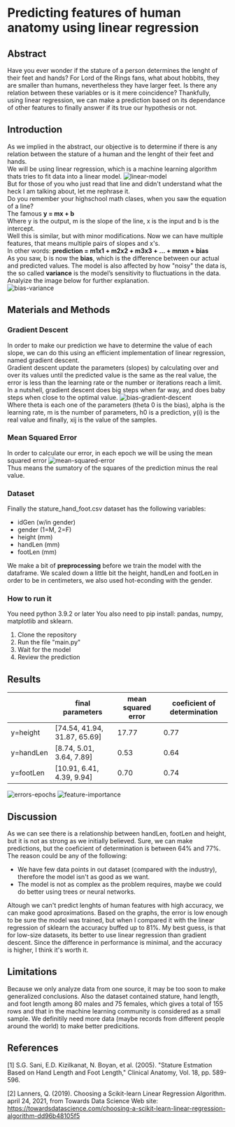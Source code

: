 # Predicting features of human anatomy using linear regression
## Abstract
Have you ever wonder if the stature of a person determines the lenght of their feet and hands? For Lord of the Rings fans, what about hobbits, they are smaller than humans, nevertheless they have larger feet. Is there any relation between these variables or is it mere coincidence? Thankfully, using linear regression, we can make a prediction based on its dependance of other features to finally answer if its true our hypothesis or not. 

## Introduction
As we implied in the abstract, our objective is to determine if there is any relation between the stature of a human and the lenght of their feet and hands.  
We will be using linear regression, which is a machine learning algorithm thats tries to fit data into a linear model. 
![linear-model](https://raw.githubusercontent.com/AlonsoOropeza/LinearRegression/main/linear-model.png)  
But for those of you who just read that line and didn't understand what the heck I am talking about, let me rephrase it.  
Do you remember your highschool math clases, when you saw the equation of a line?  
The famous **y = mx + b**  
Where y is the output, m is the slope of the line, x is the input and b is the intercept.  
Well this is similar, but with minor modifications. Now we can have multiple features, that means multiple pairs of slopes and x's.    
In other words: **prediction = m1x1 + m2x2 + m3x3 + ... + mnxn + bias**    
As you saw, b is now the **bias**, which is the difference between our actual and predicted values. The model is also affected by how "noisy" the data is, the so called **variance** is the model’s sensitivity to fluctuations in the data. Analyize the image below for further explanation.  
![bias-variance](https://raw.githubusercontent.com/AlonsoOropeza/LinearRegression/main/bias-variance.png)  

## Materials and Methods
### Gradient Descent
In order to make our prediction we have to determine the value of each slope, we can do this using an efficient implementation of linear regression, named gradient descent.  
Gradient descent update the parameters (slopes) by calculating over and over its values until the predicted value is the same as the real value, the error is less than the learning rate or the number or iterations reach a limit. In a nutshell, gradient descent does big steps when far way, and does baby steps when close to the optimal value.
![bias-gradient-descent](https://raw.githubusercontent.com/AlonsoOropeza/LinearRegression/main/gradient-descent.png)  
Where theta is each one of the parameters (theta 0 is the bias), alpha is the learning rate, m is the number of parameters, h0 is a prediction, y(i) is the real value and finally, xij is the value of the samples.   
### Mean Squared Error
In order to calculate our error, in each epoch we will be using the mean squared error
![mean-squared-error](https://raw.githubusercontent.com/AlonsoOropeza/LinearRegression/main/mean-squared-error.png)  
Thus means the sumatory of the squares of the prediction minus the real value.
### Dataset
Finally the stature_hand_foot.csv dataset has the following variables:
- idGen (w/in gender)  
- gender (1=M, 2=F)
- height (mm)  
- handLen (mm)   
- footLen (mm)
  
We make a bit of **preprocessing** before we train the model with the dataframe. We scaled down a little bit the height, handLen and footLen in order to be in centimeters, we also used hot-econding with the gender. 
### How to run it
You need python 3.9.2 or later
You also need to pip install: pandas, numpy, matplotlib and sklearn.
1. Clone the repository
2. Run the file "main.py"
3. Wait for the model
4. Review the prediction
## Results
||final parameters|mean squared error|coeficient of determination|
|-|-|-|-|
|y=height|[74.54, 41.94, 31.87, 65.69]|17.77|0.77|
|y=handLen|[8.74, 5.01, 3.64, 7.89]|0.53|0.64|
|y=footLen|[10.91, 6.41, 4.39, 9.94]|0.70|0.74|

![errors-epochs](https://raw.githubusercontent.com/AlonsoOropeza/LinearRegression/main/errors.png)
![feature-importance](https://raw.githubusercontent.com/AlonsoOropeza/Kidney-Logistic-Regression/main/feature_importance.png)
## Discussion
As we can see there is a relationship between handLen, footLen and height, but it is not as strong as we initially believed. Sure, we can make predictions, but the coeficient of determination is between 64% and 77%. The reason could be any of the following:
- We have few data points in out dataset (compared with the industry), therefore the model isn't as good as we want.
- The model is not as complex as the problem requires, maybe we could do better using trees or neural networks.

Altough we can't predict lenghts of human features with high accuracy, we can make good aproximations. Based on the graphs, the error is low enough to be sure the model was trained, but when I compared it with the linear regression of sklearn the accuracy buffed up to 81%. My best guess, is that for low-size datasets, its better to use linear regression than gradient descent. Since the difference in performance is minimal, and the accuracy is higher, I think it's worth it. 
## Limitations
Because we only analyze data from one source, it may be too soon to make generalized conclusions. Also the dataset contained stature, hand length, and foot length among 80 males and 75 females, which gives a total of 155 rows and that in the machine learning community is considered as a small sample. We definitily need more data (maybe records from different people around the world) to make better predicitions. 
## References
[1] S.G. Sani, E.D. Kizilkanat, N. Boyan, et al. (2005).
"Stature Estmation Based on Hand Length and Foot Length," Clinical
Anatomy, Vol. 18, pp. 589-596.

[2] Lanners, Q. (2019). Choosing a Scikit-learn Linear Regression Algorithm. april 24, 2021, from Towards Data Science Web site: https://towardsdatascience.com/choosing-a-scikit-learn-linear-regression-algorithm-dd96b48105f5
